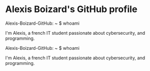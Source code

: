 # Alexis Boizard's GitHub profile #

Alexis-Boizard-GitHub: ~ $ whoami

I'm Alexis, a french  IT student passionate about cybersecurity, and programming.

Alexis-Boizard-GitHub: ~ $ whoami

I'm Alexis, a french  IT student passionate about cybersecurity, and programming.

<!-- 
![Some of my GitHub stats](https://github-readme-stats.vercel.app/api?username=lambda-decv&show_icons=true&theme=dracula)
-->
